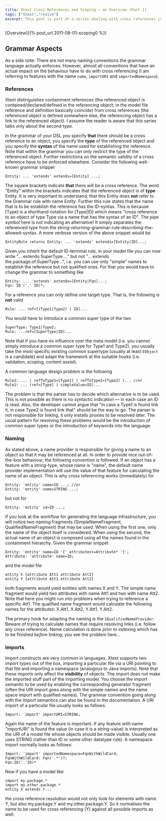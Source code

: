 ```yaml
---
title: Xtext Cross References and Scoping – an Overview (Part 1)
tags: ["Xtext","revive"]
excerpt: This post is part of a series dealing with cross references in Xtext models. It tries to cover the grammar aspects, in particular the syntax for describing cross references and some important naming conventions.
---
```

[Overview]({% post_url 2011-08-01-scoping0 %})

## Grammar Aspects
As a side note: There are not many naming conventions the grammar language actually enforces. However, almost all conventions that have an actual impact on the behaviour have to do with cross referencing (I am referring to features with the name `name`, `importURI` and `importedNamespace`).

### References
Xtext distinguishes containment references (the referenced object is contained/declared/defined in the referencing object; in the model file reference and definition basically coincide) from cross references (the referenced object is defined somewhere else, the referencing object has a link to the referenced object). I assume the reader is aware that this series talks only about the second type.

In the grammar of your DSL you specify **that** there should be a cross reference to an object, you specify the **type** of the referenced object and you specify the **syntax** of the name used for establishing the reference. Note that within the grammar you can only restrict the type of the referenced object. Further restrictions on the semantic validity of a cross reference have to be enforced elsewhere. Consider the following well-known grammar snippet

```
Entity: ... 'extends' extends=[Entity] ...;
```

The square brackets indicate **that** there will be a cross reference. The word "Entity" within the brackets indicates that the referenced object is of **type** Entity. It is very important to understand, that this Entity does **not** refer to the Grammar rule with name *Entity*. Further this rule states that the name that is to be establish the reference has the ID-syntax. This is because \[Type\] is a shorthand notation for \[Type\|ID\] which means "cross reference to an object of type Type via a name that has the syntax of an ID". The pipe symbol here is not indicating an alternative! It simply separates the referenced type from the string-returning-grammar-rule-describing-the-allowed-syntax. A more verbose version of the above snippet would be

```
EntityRule returns Entity: ... 'extends' extends=[Entity|ID]...;

```
Given you inherit the default ID-terminal rule, in your model file you can now write "... extends SuperType ..." but not "... extends the.package.of.SuperType...", i.e. you can use only "simple" names to establish the reference but not qualified ones. For that you would have to change the grammar to something like

```
Entity: ... 'extends' extends=[Entity|Fqn]...;
Fqn: ID ('.' ID)*;
```

For a reference you can only define one target type. That is, the following is **not** valid

```
Rule: ... ref=[(Type1|Type2) | ID]...
```

You would have to introduce a common super type of the two

```
SuperType: Type1|Type2;
Rule: ...ref=[SuperType|ID]...
```

Note that if you have no influence over the meta model (i.e. you cannot simply introduce a common super type for Type1 and Type2), you usually take the most specific existing common supertype (usually at least `EObject` is a candidate) and adapt the framework at the suitable hooks (i.e. validation, scoping, content assist).

A common language design problem is the following

```
Rule1: ... ( refToType1=[Type1] | refToType2=[Type2] )... //or
Rule2: ... (ref=[Type] | simpleValue=ID)...
```

The problem is that the parser has to decide which alternative is to be used. This is not possible as there is no syntactic indication — in each case an ID is read. Also, the developer cannot argue that "in case a Type1 is found link it, in case Type2 is found link that" should be the way to go. The parser is not responsible for linking, it only installs proxies to be resolved later. The usual pattern for resolving these problems would be the introduction of common super types or the introduction of keywords into the language.

### Naming
As stated above, a name provider is responsible for giving a name to an object so that it may be referenced at all. In order to provide nice out-of-the-box behaviour, the following convention is followed. If an object has a feature with a string-type, whose name is "name", the default name provider implementation will use the value of that feature for calculating the name of an object. This is why cross referencing works (immediately) for

```
Entity: 'entity' name=ID ...; //or
Entity: 'entity' name=STRING ...;
```
but not for

```
Entity: 'entity' id=ID ...;
```

If you look at the workflow for generating the language infrastructure, you will notice two naming fragments (SimpleNameFragment, QualifiedNameFragment) that may be used. When using the first one, only the name of the object itself is considered. When using the second, the actual name of an object is composed using all the names found in the containment hierarchy. Given the grammar snippet

```
Entity: 'entity' name=ID '{' attributes+=Attribute* '}';
Attribute: 'attribute' name=ID;

```
and the model file

```
entity X {attribute Att1 attribute Att2}
entity Y {attribute Att1 attribute Att2}
```

both fragments would yield entities with names X and Y. The simple name fragment would yield two attributes with name Att1 and two with name Att2. Note that here you might run into problems when trying to reference a specific Att1. The qualified name fragment would calculate the following names for the attributes: X.Att1, X.Att2, Y.Att1, Y.Att2.

The primary hook for adapting the naming is the `IQualifiedNameProvider`. Beware of trying to calculate names that require resolving links (i.e. follow any cross reference). Name calculation is done prior to indexing which has to be finished *before* linking; you see the problem here...

### Imports
Import constructs are very common in languages. Xtext supports two import types out of the box, importing a particular file via a URI pointing to that file and importing a namespace (analogous to Java imports). Note that these imports only affect the **visibility** of objects. The import does not make the imported stuff part of the importing model. You choose the import semantic to be used by enabling the corresponding generator fragment (often the URI import goes along with the simple names and the name space import with qualified names). The grammar convention going along with the import semantics can also be found in the documentation.
A URI import of a particular file usually looks as follows:

```
Import: 'import' importURI=STRING;
```

Again the name of the feature is important. If any feature with name "importURI" is found the value (in case it is a string-value) is interpreted as the URI of a model file whose objects should be made visible. Usually one uses STRING (rather than ID or some other datatype rule).
A namespace import normally looks as follows:

```
Import: 'import' importedNamespace=FqnWithWildCard;
FqnWithWildCard: Fqn('.*')?;
Fqn:ID('.'ID)*
```

Now if you have a model like

```
import my.package.*
import my.other.package.*
entity X extends Y...
```

the cross reference resolution would not only look for elements with name Y, but also my.package.Y and my.other.package.Y. So it normalises the name to be used for cross referencing (Y) against all possible imports as well.